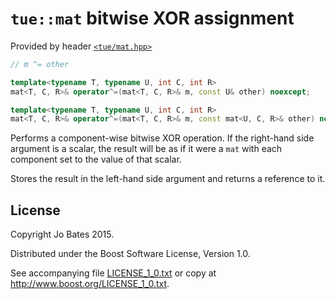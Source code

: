 `tue::mat` bitwise XOR assignment
================================
Provided by header [`<tue/mat.hpp>`](../../headers/mat.md)

```c++
// m ^= other

template<typename T, typename U, int C, int R>
mat<T, C, R>& operator^=(mat<T, C, R>& m, const U& other) noexcept;

template<typename T, typename U, int C, int R>
mat<T, C, R>& operator^=(mat<T, C, R>& m, const mat<U, C, R>& other) noexcept;
```

Performs a component-wise bitwise XOR operation. If the right-hand side argument
is a scalar, the result will be as if it were a `mat` with each component set to
the value of that scalar.

Stores the result in the left-hand side argument and returns a reference to it.

License
-------
Copyright Jo Bates 2015.

Distributed under the Boost Software License, Version 1.0.

See accompanying file [LICENSE_1_0.txt](../../../LICENSE_1_0.txt) or copy at
http://www.boost.org/LICENSE_1_0.txt.
